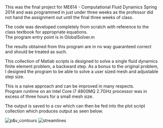 This was the final project for ME614 - Computational Fluid Dynamics Spring 2014 and was programmed in just under three weeks as the professor did not hand the assignment out until the final three weeks of class.<br>

The code was developed completely from scratch with reference to the class textbook for appropriate equations. <br>
The program entry point is in GlobalSolver.m

The results obtained from this program are in no way guaranteed correct and should be treated as such.

This collection of Matlab scripts is designed to solve a single fluid dynamics finite element problem, a backward step.
As a bonus to the original problem, I designed the program to be able to solve a user sized mesh and adjustable step size.

This is a naive approach and can be improved in many respects.<br>
Program runtime on an Intel Core i7 4800MQ 2.7GHz processor was in excess of three hours for a small mesh size.<br>

The output is saved to a csv which can then be fed into the plot script collection which produces output as seen below.

![p&v_contours](https://raw.githubusercontent.com/sdkane/cfd_fe_backwardstep/master/plots/Pressure%20and%20Velocity%20Contours%20Re150%20for%2060sec.png)
![streamlines](https://raw.githubusercontent.com/sdkane/cfd_fe_backwardstep/master/plots/Streamlines%20Re150%20for%2060sec.png)
